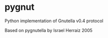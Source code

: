 # pygnut
 Python implementation of Gnutella v0.4 protocol
 
 Based on pygnutella by Israel Herraiz 2005